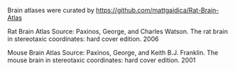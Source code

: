 Brain atlases were curated by https://github.com/mattgaidica/Rat-Brain-Atlas

Rat Brain Atlas Source: Paxinos, George, and Charles Watson. The rat brain in stereotaxic coordinates: hard cover edition. 2006

Mouse Brain Atlas Source: Paxinos, George, and Keith B.J. Franklin. The mouse brain in stereotaxic coordinates: hard cover edition. 2001
